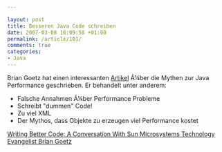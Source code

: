 ```yaml
---

layout: post
title: Besseren Java Code schreiben
date: 2007-03-08 16:09:58 +01:00
permalink: /article/101/
comments: true
categories: 
- Java
---
```


Brian Goetz hat einen interessanten
[Artikel](http://java.sun.com/developer/technicalArticles/Interviews/goetz_qa.html)
Ã¼ber die Mythen zur Java Performance geschrieben. Er behandelt unter
anderem:

- Falsche Annahmen Ã¼ber Performance Probleme
- Schreibt "dummen" Code!
- Zu viel XML
- Der Mythos, dass Objekte zu erzeugen viel Performance kostet

[Writing Better Code: A Conversation With Sun Microsystems Technology
Evangelist Brian
Goetz](http://java.sun.com/developer/technicalArticles/Interviews/goetz_qa.html)

